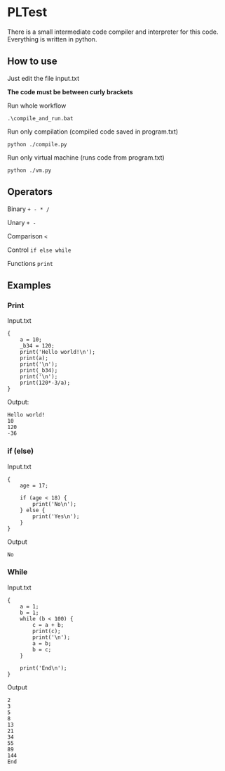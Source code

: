 # PLTest
There is a small intermediate code compiler and interpreter for this code. Everything is written in python.

## How to use
Just edit the file input.txt

**The code must be between curly brackets**

Run whole workflow
```
.\compile_and_run.bat
```
Run only compilation (compiled code saved in program.txt)
```
python ./compile.py
```
Run only virtual machine (runs code from program.txt)
```
python ./vm.py
```

## Operators

Binary
```+ - * /```

Unary
```+ -```

Comparison
```<```

Control
```if else while```

Functions
```print```

## Examples

### Print 

Input.txt
```
{
    a = 10;
    _b34 = 120;
    print('Hello world!\n');
    print(a);
    print('\n');
    print(_b34);
    print('\n');
    print(120*-3/a);
}
```

Output:
```
Hello world!
10
120
-36
```

### if (else)

Input.txt
```
{
    age = 17;

    if (age < 18) {
        print('No\n');
    } else {
        print('Yes\n');
    }
}
```

Output
```
No
```

### While

Input.txt
```
{
    a = 1;
    b = 1;
    while (b < 100) {
        c = a + b;
        print(c);
        print('\n');
        a = b;
        b = c;
    }

    print('End\n');
}
```

Output
```
2
3
5
8
13
21
34
55
89
144
End
```